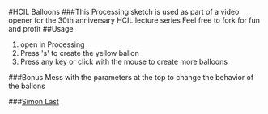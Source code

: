 #HCIL Balloons
###This Processing sketch is used as part of a video opener for the 30th anniversary HCIL lecture series
Feel free to fork for fun and profit
##Usage
1. open in Processing
2. Press 's' to create the yellow ballon
3. Press any key or click with the mouse to create more balloons


###Bonus
Mess with the parameters at the top to change the behavior of the ballons

###[Simon Last](http://simonlast.org)